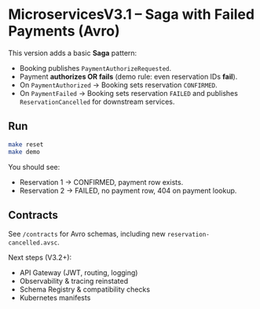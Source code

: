 # MicroservicesV3.1 – Saga with Failed Payments (Avro)

This version adds a basic **Saga** pattern:
- Booking publishes `PaymentAuthorizeRequested`.
- Payment **authorizes OR fails** (demo rule: even reservation IDs **fail**).
- On `PaymentAuthorized` → Booking sets reservation `CONFIRMED`.
- On `PaymentFailed` → Booking sets reservation `FAILED` and publishes `ReservationCancelled` for downstream services.

## Run
```bash
make reset
make demo
```
You should see:
- Reservation 1 → CONFIRMED, payment row exists.
- Reservation 2 → FAILED, no payment row, 404 on payment lookup.

## Contracts
See `/contracts` for Avro schemas, including new `reservation-cancelled.avsc`.

Next steps (V3.2+):
- API Gateway (JWT, routing, logging)
- Observability & tracing reinstated
- Schema Registry & compatibility checks
- Kubernetes manifests
